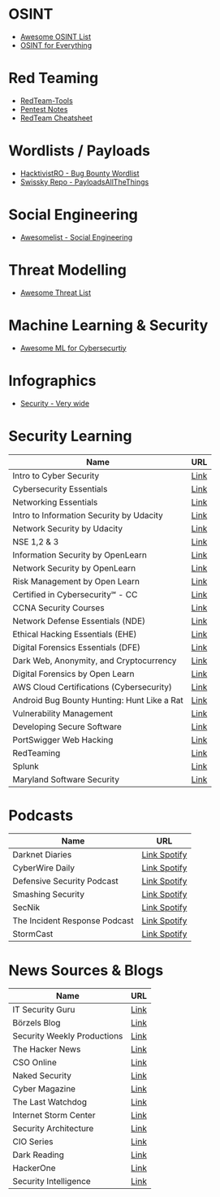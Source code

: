# OSINT

- [Awesome OSINT List](https://github.com/jivoi/awesome-osint)
- [OSINT for Everything](https://github.com/joe-shenouda/osint-tools)

# Red Teaming

- [RedTeam-Tools](https://github.com/A-poc/RedTeam-Tools)
- [Pentest Notes](https://github.com/wwong99/pentest-notes)
- [RedTeam Cheatsheet](https://github.com/Kitsun3Sec/Pentest-Cheat-Sheets)

# Wordlists / Payloads

- [HacktivistRO - Bug Bounty Wordlist](https://github.com/HacktivistRO/Bug-Bounty-Wordlists)
- [Swissky Repo - PayloadsAllTheThings](https://github.com/swisskyrepo/PayloadsAllTheThings)

# Social Engineering

- [Awesomelist - Social Engineering](https://github.com/v2-dev/awesome-social-engineering)

# Threat Modelling

- [Awesome Threat List](https://github.com/hysnsec/awesome-threat-modelling)

# Machine Learning & Security

- [Awesome ML for Cybersecurtiy](https://github.com/jivoi/awesome-ml-for-cybersecurity)

# Infographics

- [Security - Very wide](https://blog.securitybreak.io/security-infographics-9c4d3bd891ef)

# Security Learning

| Name                           | URL                                                                                                    |
|-------------------------------|--------------------------------------------------------------------------------------------------------|
| Intro to Cyber Security | [Link](https://www.netacad.com/courses/cybersecurity/introduction-cybersecurity)|
| Cybersecurity Essentials                 | [Link](https://www.netacad.com/courses/cybersecurity/cybersecurity-essentials)  |
| Networking Essentials                    | [Link](https://www.netacad.com/courses/networking/networking-essentials)  |
| Intro to Information Security by Udacity | [Link](https://www.udacity.com/course/intro-to-information-security--ud459)  |
| Network Security by Udacity              | [Link](https://www.udacity.com/course/network-security--ud199)  |
| NSE 1,2 & 3                              | [Link](https://training.fortinet.com/)  |
| Information Security by OpenLearn        | [Link](https://www.open.edu/openlearn/science-maths-technology/information-security?active-tab=description-tab)  |
| Network Security by OpenLearn            | [Link](https://www.open.edu/openlearn/digital-computing/network-security?active-tab=description-tab)  |
| Risk Management by Open Learn            | [Link](https://www.open.edu/openlearn/money-business/risk-management?active-tab=description-tab) |
| Certified in Cybersecurity℠ - CC         | [Link](https://www.isc2.org/Certifications/CC) |
| CCNA Security Courses                    | [Link](https://digitaldefynd.com/best-network-security-courses/?redirccnasecurity/) |
| Network Defense Essentials (NDE)         | [Link](https://codered.eccouncil.org/course/network-defense-essentials)  |
| Ethical Hacking Essentials (EHE)         | [Link](https://codered.eccouncil.org/course/ethical-hacking-essentials?logged=false) |
| Digital Forensics Essentials (DFE)       | [Link](https://codered.eccouncil.org/course/digital-forensics-essentials?logged=false)  |
| Dark Web, Anonymity, and Cryptocurrency  | [Link](https://codered.eccouncil.org/course/introduction-to-dark-web-anonymity-and-cryptocurrency?logged=false)  |
| Digital Forensics by Open Learn          | [Link](https://www.open.edu/openlearn/science-maths-technology/digital-forensics?active-tab=description-tab)  |
| AWS Cloud Certifications (Cybersecurity) | [Link](https://explore.skillbuilder.aws/learn/signin)  |
| Android Bug Bounty Hunting: Hunt Like a Rat | [Link](https://codered.eccouncil.org/course/android-bug-bounty-hunting-hunt-like-a-rat?logged=false) |
| Vulnerability Management                 | [Link](https://www.qualys.com/training/)  |
| Developing Secure Software               | [Link](https://training.linuxfoundation.org/training/developing-secure-software-lfd121/)  |
| PortSwigger Web Hacking                  | [Link](https://portswigger.net/web-security)  |
| RedTeaming                               | [Link](https://taggartinstitute.org/p/responsible-red-teaming)  |
| Splunk                                   | [Link](https://www.splunk.com/en_us/training/free-courses/overview.html)  |
| Maryland Software Security               | [Link](https://www.classcentral.com/course/software-security-1728)  |

# Podcasts

| Name                           | URL                                                                                                    |
|-------------------------------|--------------------------------------------------------------------------------------------------------|
| Darknet Diaries                      | [Link Spotify](https://open.spotify.com/show/4XPl3uEEL9hvqMkoZrzbx5)                |
| CyberWire Daily                      | [Link Spotify](https://open.spotify.com/show/0CnYnxrAcfRjh0YSQINAwe)                |
| Defensive Security Podcast           | [Link Spotify](https://open.spotify.com/show/39KvfmxCUkvsbGEAav4JS41)    |
| Smashing Security                   | [Link Spotify](https://open.spotify.com/show/3J7pBxEu43nCnRTSXaan8S)             |
| SecNik                               | [Link Spotify](https://open.spotify.com/show/5iunRrvQDZ2A09l2hJxuku)                        |
| The Incident Response Podcast        | [Link Spotify](https://open.spotify.com/show/3iwGzcB6KUh6Jds9mGMIsy) |
| StormCast                            | [Link Spotify](https://open.spotify.com/show/6oeUmMwv1AQpdYNHmOE4A0)                     |

# News Sources & Blogs

| Name                           | URL                                                                                                    |
|-------------------------------|--------------------------------------------------------------------------------------------------------|
| IT Security Guru                      | [Link](https://www.itsecurityguru.org/)                |
| Börzels Blog                     | [Link](https://blog.boerzel.it/home)                |
| Security Weekly Productions                     | [Link](https://www.scmagazine.com/podcast-subscribe)                |
| The Hacker News                     | [Link](https://thehackernews.com/)                |
| CSO Online                     | [Link](https://thehackernews.com/)                |
| Naked Security                     | [Link](https://nakedsecurity.sophos.com/)                |
| Cyber Magazine                    | [Link](https://cybermagazine.com/)                |
| The Last Watchdog                    | [Link](https://www.lastwatchdog.com/)                |
| Internet Storm Center                     | [Link](https://isc.sans.edu/)                |
| Security Architecture                     | [Link](https://www.security-architecture.org/blog)                |
| CIO Series | [Link](https://cisoseries.com/) |
| Dark Reading | [Link](https://www.darkreading.com/) |
| HackerOne | [Link](https://www.hackerone.com/vulnerability-and-security-testing-blog) |
| Security Intelligence | [Link](https://securityintelligence.com/) |
